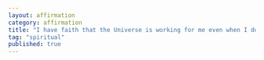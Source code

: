 ```yaml
---
layout: affirmation  
category: affirmation  
title: "I have faith that the Universe is working for me even when I don't feel it."  
tag: "spiritual"
published: true
---
```

